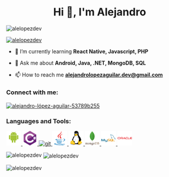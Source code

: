 <h1 align="center">Hi 👋, I'm Alejandro</h1>
<p align="left"> <img src="https://komarev.com/ghpvc/?username=alelopezdev&label=Profile%20views&color=0056d6&style=flat" alt="alelopezdev" /> </p>

<p align="left"> <a href="https://github.com/ryo-ma/github-profile-trophy"><img src="https://github-profile-trophy.vercel.app/?username=alelopezdev" alt="alelopezdev" /></a> </p>

- 🌱 I’m currently learning **React Native, Javascript, PHP**

- 💬 Ask me about **Android, Java, .NET, MongoDB, SQL**

- 📫 How to reach me **alejandrolopezaguilar.dev@gmail.com**

<h3 align="left">Connect with me:</h3>
<p align="left">
<a href="https://linkedin.com/in/alejandro-lópez-aguilar-53789b255" target="blank"><img align="center" src="https://raw.githubusercontent.com/rahuldkjain/github-profile-readme-generator/master/src/images/icons/Social/linked-in-alt.svg" alt="alejandro-lópez-aguilar-53789b255" height="30" width="40" /></a>
</p>

<h3 align="left">Languages and Tools:</h3>
<p align="left"> <a href="https://developer.android.com" target="_blank" rel="noreferrer"> <img src="https://raw.githubusercontent.com/devicons/devicon/master/icons/android/android-original-wordmark.svg" alt="android" width="40" height="40"/> </a> <a href="https://www.w3schools.com/cs/" target="_blank" rel="noreferrer"> <img src="https://raw.githubusercontent.com/devicons/devicon/master/icons/csharp/csharp-original.svg" alt="csharp" width="40" height="40"/> </a> <a href="https://git-scm.com/" target="_blank" rel="noreferrer"> <img src="https://www.vectorlogo.zone/logos/git-scm/git-scm-icon.svg" alt="git" width="40" height="40"/> </a> <a href="https://www.java.com" target="_blank" rel="noreferrer"> <img src="https://raw.githubusercontent.com/devicons/devicon/master/icons/java/java-original.svg" alt="java" width="40" height="40"/> </a> <a href="https://www.linux.org/" target="_blank" rel="noreferrer"> <img src="https://raw.githubusercontent.com/devicons/devicon/master/icons/linux/linux-original.svg" alt="linux" width="40" height="40"/> </a> <a href="https://www.mongodb.com/" target="_blank" rel="noreferrer"> <img src="https://raw.githubusercontent.com/devicons/devicon/master/icons/mongodb/mongodb-original-wordmark.svg" alt="mongodb" width="40" height="40"/> </a> <a href="https://www.mysql.com/" target="_blank" rel="noreferrer"> <img src="https://raw.githubusercontent.com/devicons/devicon/master/icons/mysql/mysql-original-wordmark.svg" alt="mysql" width="40" height="40"/> </a> <a href="https://www.oracle.com/" target="_blank" rel="noreferrer"> <img src="https://raw.githubusercontent.com/devicons/devicon/master/icons/oracle/oracle-original.svg" alt="oracle" width="40" height="40"/> </a> </p>

<p><img align="left" src="https://github-readme-stats.vercel.app/api/top-langs?username=alelopezdev&show_icons=true&theme=dark&locale=en&layout=compact" alt="alelopezdev" /></p>

<p>&nbsp;<img align="center" src="https://github-readme-stats.vercel.app/api/top-langs?username=alelopezdev&show_icons=true&theme=dark&locale=en&layout=compact" alt="alelopezdev" /></p>

<p><img align="center" src="https://github-readme-streak-stats.herokuapp.com/?user=alelopezdev&theme=dark" alt="alelopezdev" /></p>
